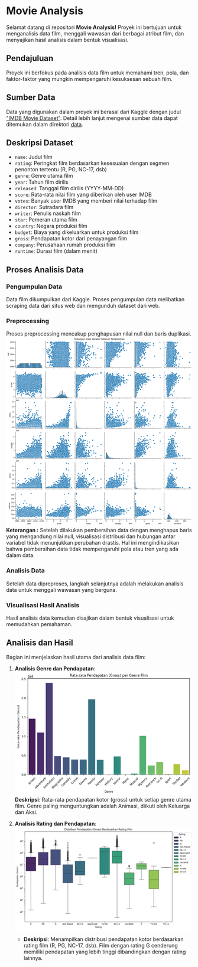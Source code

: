 # Movie Analysis
Selamat datang di repositori **Movie Analysis!** Proyek ini bertujuan untuk menganalisis data film, menggali wawasan dari berbagai atribut film, dan menyajikan hasil analisis dalam bentuk visualisasi.

## Pendajuluan
Proyek ini berfokus pada analisis data film untuk memahami tren, pola, dan faktor-faktor yang mungkin mempengaruhi kesuksesan sebuah film.

## Sumber Data
Data yang digunakan dalam proyek ini berasal dari Kaggle dengan judul ["IMDB Movie Dataset"](https://www.kaggle.com/datasets/danielgrijalvas/movies). Detail lebih lanjut mengenai sumber data dapat ditemukan dalam direktori [data](assets\movies.csv).

## Deskripsi Dataset
- `name`: Judul film
- `rating`: Peringkat film berdasarkan kesesuaian dengan segmen penonton tertentu (R, PG, NC-17, dsb)
- `genre`: Genre utama film
- `year`: Tahun film dirilis
- `released`: Tanggal film dirilis (YYYY-MM-DD)
- `score`: Rata-rata nilai film yang diberikan oleh user IMDB
- `votes`: Banyak user IMDB yang memberi nilai terhadap film
- `director`: Sutradara film
- `writer`: Penulis naskah film
- `star`: Pemeran utama film
- `country`: Negara produksi film
- `budget`: Biaya yang dikeluarkan untuk produksi film
- `gross`: Pendapatan kotor dari penayangan film
- `company`: Perusahaan rumah produksi film
- `runtime`: Durasi film (dalam menit)

## Proses Analisis Data
### Pengumpulan Data
Data film dikumpulkan dari Kaggle. Proses pengumpulan data melibatkan scraping data dari situs web dan mengunduh dataset dari web.

### Preprocessing
Proses preprocessing mencakup penghapusan nilai null dan baris duplikasi.
![Persebaran](assets\hubunganvar.png)
**Keterangan :** Setelah dilakukan pembersihan data dengan menghapus baris yang mengandung nilai null, visualisasi distribusi dan hubungan antar variabel tidak menunjukkan perubahan drastis. Hal ini mengindikasikan bahwa pembersihan data tidak mempengaruhi pola atau tren yang ada dalam data.


### Analisis Data
Setelah data dipreproses, langkah selanjutnya adalah melakukan analisis data untuk menggali wawasan yang berguna.

### Visualisasi Hasil Analisis
Hasil analisis data kemudian disajikan dalam bentuk visualisasi untuk memudahkan pemahaman.

## Analisis dan Hasil
Bagian ini menjelaskan hasil utama dari analisis data film:

1. **Analisis Genre dan Pendapatan**:
    ![Analisis Genre dan Pendapatan](assets\1_genregross.png)
    **Deskripsi**: Rata-rata pendapatan kotor (gross) untuk setiap genre utama film. Genre paling menguntungkan adalah Animasi, diikuti oleh Keluarga dan Aksi.

2. **Analisis Rating dan Pendapatan**:
    ![Analisis Rating dan Pendapatan](assets\2_ratingpendapatan.png)
    - **Deskripsi**: Menampilkan distribusi pendapatan kotor berdasarkan rating film (R, PG, NC-17, dsb). Film dengan rating G cenderung memiliki pendapatan yang lebih tinggi dibandingkan dengan rating lainnya.